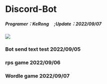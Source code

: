 # Discord-Bot
##### Programer：KeRong &nbsp;&nbsp;&nbsp;&nbsp;;Update：2022/09/07
![](https://i.imgur.com/vvu4QsJ.gif)

### Bot send text test 2022/09/05

### rps game 2022/09/06

### Wordle game 2022/09/07
